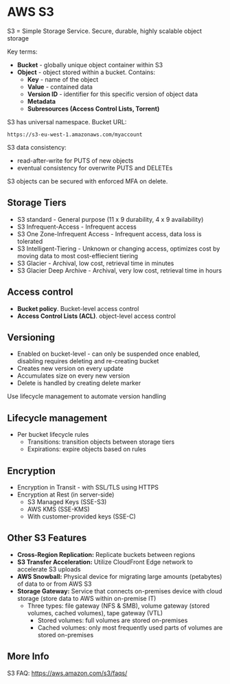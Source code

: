 # AWS S3

S3 = Simple Storage Service. Secure, durable, highly scalable object storage

Key terms:

- **Bucket** - globally unique object container within S3
- **Object** - object stored within a bucket. Contains:
  - **Key** - name of the object
  - **Value** - contained data
  - **Version ID** - identifier for this specific version of object data
  - **Metadata**
  - **Subresources (Access Control Lists, Torrent)**
  
S3 has universal namespace. Bucket URL:

    https://s3-eu-west-1.amazonaws.com/myaccount
    
S3 data consistency:

- read-after-write for PUTS of new objects
- eventual consistency for overwrite PUTS and DELETEs

S3 objects can be secured with enforced MFA on delete.

## Storage Tiers

- S3 standard - General purpose (11 x 9 durability, 4 x 9 availability)
- S3 Infrequent-Access - Infrequent access
- S3 One Zone-Infrequent Access - Infrequent access, data loss is tolerated
- S3 Intelligent-Tiering - Unknown or changing access, optimizes cost by moving data to most cost-effiecient tiering
- S3 Glacier - Archival, low cost, retrieval time in minutes
- S3 Glacier Deep Archive - Archival, very low cost, retrieval time in hours

## Access control

- **Bucket policy**. Bucket-level access control
- **Access Control Lists (ACL)**. object-level access control

## Versioning

- Enabled on bucket-level - can only be suspended once enabled, disabling requires deleting and re-creating bucket
- Creates new version on every update
- Accumulates size on every new version 
- Delete is handled by creating delete marker

Use lifecycle management to automate version handling

## Lifecycle management

- Per bucket lifecycle rules
  - Transitions: transition objects between storage tiers
  - Expirations: expire objects based on rules

## Encryption

- Encryption in Transit - with SSL/TLS using HTTPS
- Encryption at Rest (in server-side)
  - S3 Managed Keys (SSE-S3)
  - AWS KMS (SSE-KMS)
  - With customer-provided keys (SSE-C)

## Other S3 Features

- **Cross-Region Replication:** Replicate buckets between regions
- **S3 Transfer Acceleration:** Utilize CloudFront Edge network to accelerate S3 uploads
- **AWS Snowball:** Physical device for migrating large amounts (petabytes) of data to or from AWS S3
- **Storage Gateway:** Service that connects on-premises device with cloud storage (store data to AWS within on-premise IT)
  - Three types: file gateway (NFS & SMB), volume gateway (stored volumes, cached volumes), tape gateway (VTL)
    - Stored volumes: full volumes are stored on-premises
    - Cached volumes: only most frequently used parts of volumes are stored on-premises

## More Info

S3 FAQ: https://aws.amazon.com/s3/faqs/
